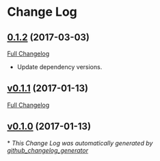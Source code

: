 # Change Log

## [0.1.2](https://github.com/kevinoid/swagger-spec-validator/tree/0.1.2) (2017-03-03)
[Full Changelog](https://github.com/kevinoid/swagger-spec-validator/compare/v0.1.1...0.1.2)

- Update dependency versions.

## [v0.1.1](https://github.com/kevinoid/swagger-spec-validator/tree/v0.1.1) (2017-01-13)
[Full Changelog](https://github.com/kevinoid/swagger-spec-validator/compare/v0.1.0...v0.1.1)

## [v0.1.0](https://github.com/kevinoid/swagger-spec-validator/tree/v0.1.0) (2017-01-13)


\* *This Change Log was automatically generated by [github_changelog_generator](https://github.com/skywinder/Github-Changelog-Generator)*
